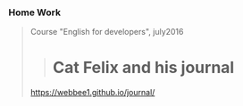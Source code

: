 ### Home Work
> Course "English for developers", july2016
 > > # Cat Felix and his journal 
> https://webbee1.github.io/journal/


